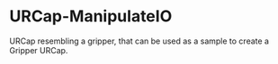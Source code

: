# URCap-ManipulateIO
URCap resembling a gripper, that can be used as a sample to create a Gripper URCap.
